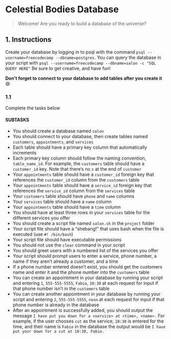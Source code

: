 # Celestial Bodies Database

> Welcome! Are you ready to build a database of the universe?

## 1. Instructions

Create your database by logging in to psql with the command `psql --username=freecodecamp --dbname=postgres`. You can query the database in your script with `psql --username=freecodecamp --dbname=salon -c "SQL QUERY HERE"` Be sure to get creative, and have fun!

**Don't forget to connect to your database to add tables after you create it** :smile:

### 1.1

Complete the tasks below

#### SUBTASKS

- You should create a database named `salon`
- You should connect to your database, then create tables named `customers`, `appointments`, and `services`
- Each table should have a primary key column that automatically increments
- Each primary key column should follow the naming convention, `table_name_id`. For example, the `customers` table should have a `customer_id` key. Note that there’s no `s` at the end of `customer`
- Your `appointments` table should have a `customer_id` foreign key that references the `customer_id` column from the `customers` table
- Your `appointments` table should have a `service_id` foreign key that references the `service_id` column from the `services` table
- Your `customers` table should have `phone` and `name` columns
- Your `services` table should have a `name` column
- Your `appointments` table should have a `time` column
- You should have at least three rows in your `services` table for the different services you offer
- You should create a script file named `salon.sh` in the `project` folder
- Your script file should have a “shebang!” that uses bash when the file is executed (use `#! /bin/bash`)
- Your script file should have executable permissions
- You should not use the `clear` command in your script
- You should greet users with a numbered list of the services you offer 
- Your script should prompt users to enter a service, phone number, a name if they aren’t already a customer, and a time
- If a phone number entered doesn’t exist, you should get the customers name and enter it and the phone number into the `customers` table
- You can create an appointment in your database by running your script and entering `1`, `555-555-5555`, `Fabio`, `10:30` at each request for input if that phone number isn’t in the `customers` table
- You can create another appointment in your database by running your script and entering `2`, `555-555-5555`, `noon` at each request for input if that phone number is already in the database
- After an appointment is successfully added, you should output the message `I have put you down for a <service> at <time>, <name>.` For example, if the user chooses `cut` as the service, `10:30` is entered for the time, and their name is `Fabio` in the database the output would be `I have put your down for a cut at 10:30, Fabio.`
